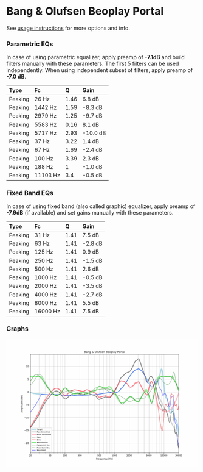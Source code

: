 # Bang & Olufsen Beoplay Portal
See [usage instructions](https://github.com/jaakkopasanen/AutoEq#usage) for more options and info.

### Parametric EQs
In case of using parametric equalizer, apply preamp of **-7.1dB** and build filters manually
with these parameters. The first 5 filters can be used independently.
When using independent subset of filters, apply preamp of **-7.0 dB**.

| Type    | Fc       |    Q | Gain     |
|:--------|:---------|:-----|:---------|
| Peaking | 26 Hz    | 1.46 | 6.8 dB   |
| Peaking | 1442 Hz  | 1.59 | -8.3 dB  |
| Peaking | 2979 Hz  | 1.25 | -9.7 dB  |
| Peaking | 5583 Hz  | 0.16 | 8.1 dB   |
| Peaking | 5717 Hz  | 2.93 | -10.0 dB |
| Peaking | 37 Hz    | 3.22 | 1.4 dB   |
| Peaking | 67 Hz    | 1.69 | -2.4 dB  |
| Peaking | 100 Hz   | 3.39 | 2.3 dB   |
| Peaking | 188 Hz   | 1    | -1.0 dB  |
| Peaking | 11103 Hz | 3.4  | -0.5 dB  |

### Fixed Band EQs
In case of using fixed band (also called graphic) equalizer, apply preamp of **-7.9dB**
(if available) and set gains manually with these parameters.

| Type    | Fc       |    Q | Gain    |
|:--------|:---------|:-----|:--------|
| Peaking | 31 Hz    | 1.41 | 7.5 dB  |
| Peaking | 63 Hz    | 1.41 | -2.8 dB |
| Peaking | 125 Hz   | 1.41 | 0.9 dB  |
| Peaking | 250 Hz   | 1.41 | -1.5 dB |
| Peaking | 500 Hz   | 1.41 | 2.6 dB  |
| Peaking | 1000 Hz  | 1.41 | -0.5 dB |
| Peaking | 2000 Hz  | 1.41 | -3.5 dB |
| Peaking | 4000 Hz  | 1.41 | -2.7 dB |
| Peaking | 8000 Hz  | 1.41 | 5.5 dB  |
| Peaking | 16000 Hz | 1.41 | 7.5 dB  |

### Graphs
![](./Bang%20&%20Olufsen%20Beoplay%20Portal.png)